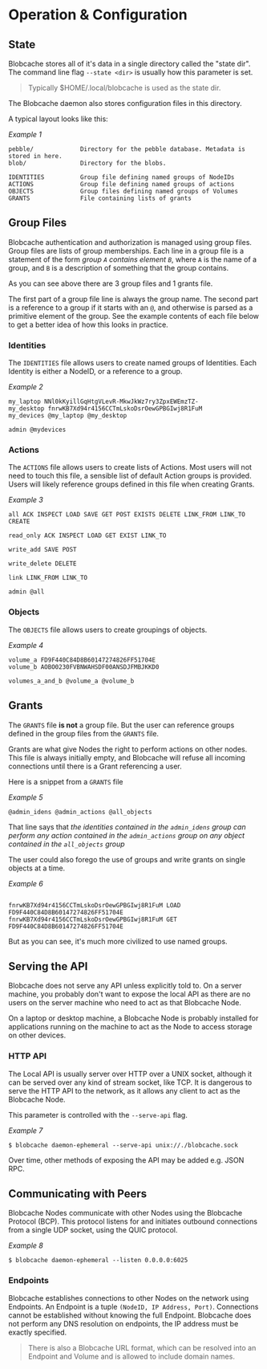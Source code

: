 # Operation & Configuration


## State
Blobcache stores all of it's data in a single directory called the "state dir".
The command line flag `--state <dir>` is usually how this parameter is set.

> Typically $HOME/.local/blobcache is used as the state dir.

The Blobcache daemon also stores configuration files in this directory.

A typical layout looks like this:

*Example 1*
```
pebble/             Directory for the pebble database. Metadata is stored in here.
blob/               Directory for the blobs.

IDENTITIES          Group file defining named groups of NodeIDs
ACTIONS             Group file defining named groups of actions
OBJECTS             Group files defining named groups of Volumes
GRANTS              File containing lists of grants
```

## Group Files
Blobcache authentication and authorization is managed using group files.
Group files are lists of group memberships.
Each line in a group file is a statement of the form *group `A` contains element `B`*, where `A` is the name of a group, and `B` is a description of something that the group contains.

As you can see above there are 3 group files and 1 grants file.

The first part of a group file line is always the group name.
The second part is a reference to a group if it starts with an `@`, and otherwise is parsed as a primitive element of the group.
See the example contents of each file below to get a better idea of how this looks in practice.

### Identities
The `IDENTITIES` file allows users to create named groups of Identities.
Each Identity is either a NodeID, or a reference to a group.


*Example 2*
```
my_laptop NNl0kKyillGqHtgVLevR-MkwJkWz7ry3ZpxEWEmzTZ-
my_desktop fnrwKB7Xd94r4156CCTmLskoDsrOewGPBGIwj8R1FuM
my_devices @my_laptop @my_desktop

admin @mydevices
```

### Actions
The `ACTIONS` file allows users to create lists of Actions.
Most users will not need to touch this file, a sensible list of default Action groups
is provided.
Users will likely reference groups defined in this file when creating Grants.

*Example 3*
```
all ACK INSPECT LOAD SAVE GET POST EXISTS DELETE LINK_FROM LINK_TO CREATE

read_only ACK INSPECT LOAD GET EXIST LINK_TO

write_add SAVE POST

write_delete DELETE

link LINK_FROM LINK_TO

admin @all
```

### Objects
The `OBJECTS` file allows users to create groupings of objects.

*Example 4*
```
volume_a FD9F440C84D8B60147274826FF51704E
volume_b AOBO0230FVBNWAHSDF00ANSDJFMBJKKD0

volumes_a_and_b @volume_a @volume_b
```

## Grants
The `GRANTS` file **is not** a group file.
But the user can reference groups defined in the group files from the `GRANTS` file.

Grants are what give Nodes the right to perform actions on other nodes.
This file is always initially empty, and Blobcache will refuse all incoming connections until there is a Grant referencing a user.

Here is a snippet from a `GRANTS` file

*Example 5*
```
@admin_idens @admin_actions @all_objects
```

That line says that *the identities contained in the `admin_idens` group can perform any action contained in the `admin_actions` group on any object contained in the `all_objects` group*

The user could also forego the use of groups and write grants on single objects at a time.

*Example 6*
```

fnrwKB7Xd94r4156CCTmLskoDsrOewGPBGIwj8R1FuM LOAD FD9F440C84D8B60147274826FF51704E
fnrwKB7Xd94r4156CCTmLskoDsrOewGPBGIwj8R1FuM GET FD9F440C84D8B60147274826FF51704E
```

But as you can see, it's much more civilized to use named groups.

## Serving the API
Blobcache does not serve any API unless explicitly told to.
On a server machine, you probably don't want to expose the local API as there are no users on the server machine who need to act as that Blobcache Node.

On a laptop or desktop machine, a Blobcache Node is probably installed for applications running on the machine to act as the Node to access storage on other devices.

### HTTP API
The Local API is usually server over HTTP over a UNIX socket, although it can be served over any kind of stream socket, like TCP.
It is dangerous to serve the HTTP API to the network, as it allows any client to act as the Blobcache Node.

This parameter is controlled with the `--serve-api` flag.

*Example 7*
```
$ blobcache daemon-ephemeral --serve-api unix://./blobcache.sock
```

Over time, other methods of exposing the API may be added e.g. JSON RPC.

## Communicating with Peers
Blobcache Nodes communicate with other Nodes using the Blobcache Protocol (BCP).
This protocol listens for and initiates outbound connections from a single UDP socket, using the QUIC protocol.

*Example 8*
```
$ blobcache daemon-ephemeral --listen 0.0.0.0:6025
```

### Endpoints
Blobcache establishes connections to other Nodes on the network using Endpoints.
An Endpoint is a tuple `(NodeID, IP Address, Port)`.
Connections cannot be established without knowing the full Endpoint.
Blobcache does not perform any DNS resolution on endpoints, the IP address must be exactly specified.

> There is also a Blobcache URL format, which can be resolved into an Endpoint and Volume and is allowed to include domain names.

